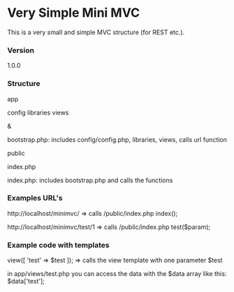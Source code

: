 # Very Simple Mini MVC

This is a very small and simple MVC structure (for REST etc.).

### Version
1.0.0

### Structure


app

config  libraries   views

&

bootstrap.php: includes config/config.php, libraries, views, calls url function 


public

index.php

index.php: includes bootstrap.php and calls the functions


### Examples URL's

http://localhost/minimvc/ => calls /public/index.php index();

http://localhost/minimvc/test/1 => calls /public/index.php test($param);


### Example code with templates

view([ 'test' => $test ]); => calls the view template with one parameter $test

in app/views/test.php you can access the data with the $data array like this: $data['test'];